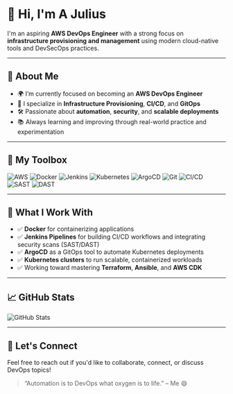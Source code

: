 # 👋 Hi, I'm A Julius

I'm an aspiring **AWS DevOps Engineer** with a strong focus on **infrastructure provisioning and management** using modern cloud-native tools and DevSecOps practices.

---

## 🚀 About Me

- 🌍 I’m currently focused on becoming an **AWS DevOps Engineer**
- 🧱 I specialize in **Infrastructure Provisioning**, **CI/CD**, and **GitOps**
- 🛠️ Passionate about **automation**, **security**, and **scalable deployments**
- 📚 Always learning and improving through real-world practice and experimentation

---

## 🧰 My Toolbox

![AWS](https://img.shields.io/badge/-AWS-232F3E?style=flat&logo=amazon-aws&logoColor=white)
![Docker](https://img.shields.io/badge/-Docker-2496ED?style=flat&logo=docker&logoColor=white)
![Jenkins](https://img.shields.io/badge/-Jenkins-D24939?style=flat&logo=jenkins&logoColor=white)
![Kubernetes](https://img.shields.io/badge/-Kubernetes-326CE5?style=flat&logo=kubernetes&logoColor=white)
![ArgoCD](https://img.shields.io/badge/-ArgoCD-EF7B4D?style=flat&logo=argo&logoColor=white)
![Git](https://img.shields.io/badge/-Git-F05032?style=flat&logo=git&logoColor=white)
![CI/CD](https://img.shields.io/badge/-CI%2FCD-0A0A0A?style=flat&logo=githubactions&logoColor=white)
![SAST](https://img.shields.io/badge/-SAST-0052CC?style=flat)
![DAST](https://img.shields.io/badge/-DAST-FF6F00?style=flat)

---

## 🔧 What I Work With

- ✅ **Docker** for containerizing applications  
- ✅ **Jenkins Pipelines** for building CI/CD workflows and integrating security scans (SAST/DAST)  
- ✅ **ArgoCD** as a GitOps tool to automate Kubernetes deployments  
- ✅ **Kubernetes clusters** to run scalable, containerized workloads  
- ✅ Working toward mastering **Terraform**, **Ansible**, and **AWS CDK**

---

## 📈 GitHub Stats

![GitHub Stats](https://github-readme-stats.vercel.app/api?username=AtabongJulius&show_icons=true&theme=radical)

---

## 💬 Let's Connect

Feel free to reach out if you'd like to collaborate, connect, or discuss DevOps topics!

> “Automation is to DevOps what oxygen is to life.” – Me 😄
